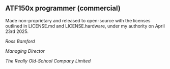 ## ATF150x programmer (commercial)

Made non-proprietary and released to open-source with the
licenses outlined in LICENSE.md and LICENSE.hardware, 
under my authority on April 23rd 2025.

_Ross Bamford_

_Managing Director_

_The Really Old-School Company Limited_

